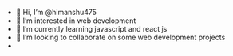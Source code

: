 - 👋 Hi, I’m @himanshu475
- 👀 I’m interested in web development
- 🌱 I’m currently learning javascript and react js
- 💞️ I’m looking to collaborate on some web development projects 
- 

<!---
himanshu475/himanshu475 is a ✨ special ✨ repository because its `README.md` (this file) appears on your GitHub profile.
You can click the Preview link to take a look at your changes.
--->
